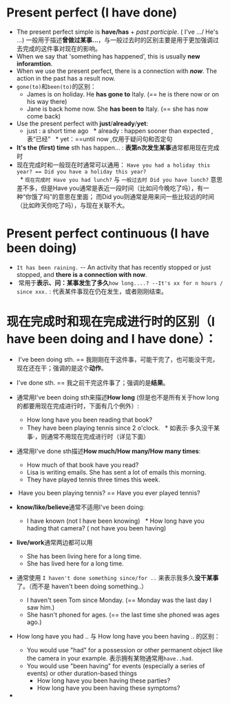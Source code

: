 # Present perfect (I have done)
* The present perfect simple is **have/has** + *past participle*. ( I've .../ He's ...) 一般用于描述**曾做过某事...**，与一般过去时的区别主要是用于更加强调过去完成的这件事对现在的影响。
* When we say that 'something has happened', this is usually **new inforamtion**.
* When we use the present perfect, there is a connection with ***now***. The action in the past has a result now.
* `gone(to)`和`been(to)`的区别：
    * James is on holiday. He **has gone to** Italy. (== he is there now or on his way there)
    * Jane is back home now. She **has been to** Italy. (== she has now come back)
* Use the present perfect with **just**/**already**/**yet**:
   * just : a short time ago
   * already : happen sooner than expected ,表“已经”
   * yet：==until now ,仅用于疑问句和否定句
* **It's the (first) time** sth has happen... : **表第n次发生某事**通常都用现在完成时
* 现在完成时和一般现在时通常可以通用： `Have you had a holiday this year? == Did you have a holiday this year?`  
   * `现在完成时 Have you had lunch?` 与 `一般过去时 Did you have lunch?` 意思差不多，但是Have you通常是表近一段时间（比如问今晚吃了吗），有一种“你饿了吗”的意思在里面； 而Did you则通常是用来问一些比较远的时间（比如昨天你吃了吗），与现在关联不大。

# Present perfect continuous (I have been doing)
* `It has been raining.` -- An activity that has recently stopped or just stopped, and **there is a connection with now**.
*  常用于**表示、问：某事发生了多久**`how long....? --It's xx for n hours / since xxx.` : 代表某件事现在仍在发生，或者刚刚结束。

# 现在完成时和现在完成进行时的区别（I have been doing and I have done）：
*  I've been doing sth. == 我刚刚在干这件事，可能干完了，也可能没干完，现在还在干；强调的是这个**动作**。
*  I've done sth. == 我之前干完这件事了；强调的是**结果**。
* 通常用I've been doing sth来描述**How long** (但是也不是所有关于how long的都要用现在完成进行时，下面有几个例外）:
   * How long have you been reading that book?
   * They have been playing tennis since 2 o'clock.
   * 如表示·多久没干某事·，则通常不用现在完成进行时（详见下面）
* 通常用I've done sth描述**How much/How many/How many times**:
   * How much of that book have you read?
   * Lisa is writing emails. She has sent a lot of emails this morning.
   * They have played tennis three times this week.
*  Have you been playing tennis? == Have you ever played tennis?
* **know/like/believe**通常不适用I've been doing:
   * I have known (not I have been knowing)
   * How long have you hading that camera? ( not have you been having)
* **live/work**通常两边都可以用
	* She has been living here for a long time.
	* She has lived here for a long time.
* 通常使用 `I haven't done something since/for ..` 来表示我多久**没干某事**了。（而不是 haven't been doing something..）
	* I haven't seen Tom since Monday. (== Monday was the last day I saw him.)
	* She hasn't phoned for ages. (== the last time she phoned was ages ago.)
* How long have you had .. 与  How long have you been having .. 的区别：
	* You would use "had" for a possession or other permanent object like the camera in your example. 表示拥有某物通常用`have..had`.
	* You would use "been having" for events (especially a series of events) or other duration-based things
		* How long have you been having these parties?
		* How long have you been having these symptoms?

*
